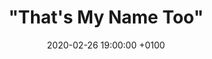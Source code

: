---
layout: post
title: '"That''s My Name Too"'
date: 2020-02-26 19:00:00 +0100
number: 41
#eventbrite: "https://off-the-record-31.eventbrite.com"
artist_name: "Bobbie Gentry"
album_name: "Fancy"
cover_image: "assets/img/records/fancy.jpg"
cover_caption: "Albums by artists you share a name with."
year: 1970
#photo: "assets/img/otr22.jpg"
#thumbnail: "assets/img/otr22_smaller.jpg"
#spotify: https://open.spotify.com/user/mattpointblank/playlist/08n7TEMicoegdYdeuL7sM5?si=aZloDqNhRhmWUpH8JRwidQ
host: Rob Lindsay
#score: 66
---